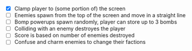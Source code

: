 * [x] Clamp player to (some portion of) the screen
* [ ] Enemies spawn from the top of the screen and move in a straight line
* [ ] Bomp powerups spawn randomly, player can store up to 3 bombs
* [ ] Colliding with an enemy destroyes the player
* [ ] Score is based on number of enemies destroyed
* [ ] Confuse and charm enemies to change their factions
